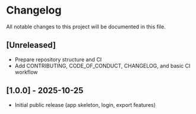 # Changelog

All notable changes to this project will be documented in this file.

## [Unreleased]
- Prepare repository structure and CI
- Add CONTRIBUTING, CODE_OF_CONDUCT, CHANGELOG, and basic CI workflow

## [1.0.0] - 2025-10-25
- Initial public release (app skeleton, login, export features)
